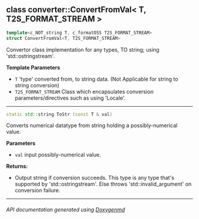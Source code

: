 ## class converter::ConvertFromVal< T, T2S_FORMAT_STREAM >

```c++
template<c_NOT_string T, c_formatOSS T2S_FORMAT_STREAM>
struct ConvertFromVal<T, T2S_FORMAT_STREAM>
```

Convertor class implementation for any types, TO string; using 'std::ostringstream'.  

**Template Parameters**
- `T`                     'type' converted from, to string data. (Not Applicable for string to string conversion)
- `T2S_FORMAT_STREAM`      Class which encapsulates conversion parameters/directives such as using 'Locale'.
---

```c++
static std::string ToStr (const T & val)
```
Converts numerical datatype from string holding a possibly-numerical value. 

**Parameters**
- `val` input possibly-numerical value. 

**Returns:**
- Output string if conversion succeeds. This type is any type that's supported by 'std::ostringstream'. Else throws 'std::invalid_argument' on conversion failure. 

---

###### API documentation generated using [Doxygenmd](https://github.com/d99kris/doxygenmd)

